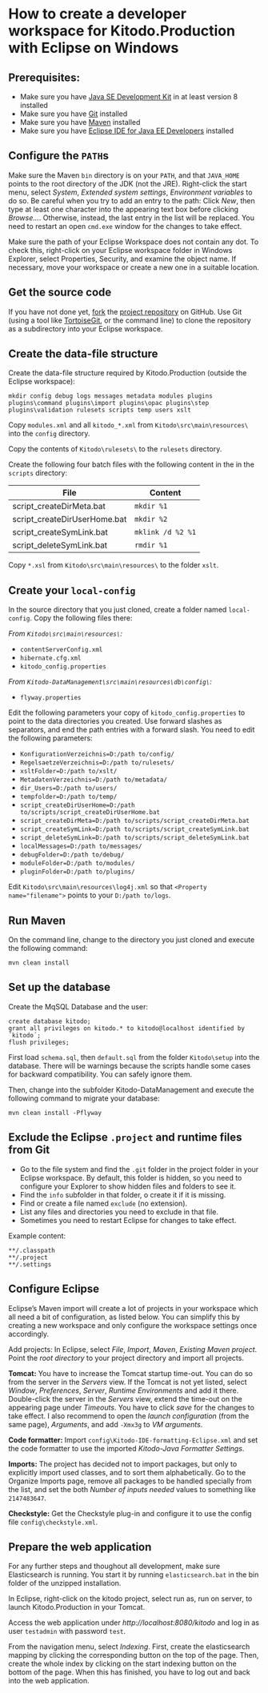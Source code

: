 How to create a developer workspace for Kitodo.Production with Eclipse on Windows
=================================================================================

Prerequisites:
--------------
* Make sure you have [Java SE Development Kit](http://www.oracle.com/technetwork/java/javase/downloads/index.html) in at least version 8 installed
* Make sure you have [Git](https://git-scm.com/downloads) installed
* Make sure you have [Maven](https://maven.apache.org/download.cgi) installed
* Make sure you have [Eclipse IDE for Java EE Developers](https://www.eclipse.org/downloads/) installed


Configure the `PATH`s
---------------------

Make sure the Maven `bin` directory is on your `PATH`, and that `JAVA_HOME` points to the root directory of the JDK (not the JRE). Right-click the start menu, select *System*, *Extended system settings*, *Environment variables* to do so. Be careful when you try to add an entry to the path: Click *New*, then type at least one character into the appearing text box before clicking *Browse…*. Otherwise, instead, the last entry in the list will be replaced. You need to restart an open `cmd.exe` window for the changes to take effect.

Make sure the path of your Eclipse Workspace does not contain any dot. To check this, right-click on your Eclipse workspace folder in Windows Explorer, select Properties, Security, and examine the object name. If necessary, move your workspace or create a new one in a suitable location.


Get the source code
-------------------
If you have not done yet, [fork](https://help.github.com/articles/fork-a-repo/) the [project repository](https://github.com/kitodo/kitodo-production) on GitHub. Use Git (using a tool like [TortoiseGit](https://tortoisegit.org/), or the command line) to clone the repository as a subdirectory into your Eclipse workspace.


Create the data-file structure
------------------------------
Create the data-file structure required by Kitodo.Production (outside the Eclipse workspace):

    mkdir config debug logs messages metadata modules plugins plugins\command plugins\import plugins\opac plugins\step plugins\validation rulesets scripts temp users xslt
	
Copy `modules.xml` and all `kitodo_*.xml` from `Kitodo\src\main\resources\` into the `config` directory.

Copy the contents of `Kitodo\rulesets\` to the `rulesets` directory.

Create the following four batch files with the following content in the in the `scripts` directory:

File                         | Content
---------------------------- | -----------------
script_createDirMeta.bat     | `mkdir %1`
script_createDirUserHome.bat | `mkdir %2`
script_createSymLink.bat     | `mklink /d %2 %1`
script_deleteSymLink.bat     | `rmdir %1`

Copy `*.xsl` from `Kitodo\src\main\resources\` to the folder `xslt`.


Create your `local-config`
--------------------------
In the source directory that you just cloned, create a folder named `local-config`. Copy the following files there:

*From `Kitodo\src\main\resources\`:*
* `contentServerConfig.xml`
* `hibernate.cfg.xml`
* `kitodo_config.properties`

*From `Kitodo-DataManagement\src\main\resources\db\config\`:*
* `flyway.properties`

Edit the following parameters your copy of `kitodo_config.properties` to point to the data directories you created. Use forward slashes as separators, and end the path entries with a forward slash. You need to edit the following parameters:
* `KonfigurationVerzeichnis=D:/path to/config/`
* `RegelsaetzeVerzeichnis=D:/path to/rulesets/`
* `xsltFolder=D:/path to/xslt/`
* `MetadatenVerzeichnis=D:/path to/metadata/`
* `dir_Users=D:/path to/users/`
* `tempfolder=D:/path to/temp/`
* `script_createDirUserHome=D:/path to/scripts/script_createDirUserHome.bat`
* `script_createDirMeta=D:/path to/scripts/script_createDirMeta.bat`
* `script_createSymLink=D:/path to/scripts/script_createSymLink.bat`
* `script_deleteSymLink=D:/path to/scripts/script_deleteSymLink.bat`
* `localMessages=D:/path to/messages/`
* `debugFolder=D:/path to/debug/`
* `moduleFolder=D:/path to/modules/`
* `pluginFolder=D:/path to/plugins/`

Edit `Kitodo\src\main\resources\log4j.xml` so that `<Property name="filename">` points to your `D:/path to/logs`.


Run Maven
---------
On the command line, change to the directory you just cloned and execute the following command:

    mvn clean install


Set up the database
-------------------
Create the MqSQL Database and the user:

    create database kitodo;
    grant all privileges on kitodo.* to kitodo@localhost identified by ´kitodo´;
    flush privileges;
	
First load `schema.sql`, then `default.sql` from the folder `Kitodo\setup` into the database. There will be warnings because the scripts handle some cases for backward compatibility. You can safely ignore them.

Then, change into the subfolder Kitodo-DataManagement and execute the following command to migrate your database:

    mvn clean install -Pflyway


Exclude the Eclipse `.project` and runtime files from Git
---------------------------------------------------------

 * Go to the file system and find the `.git` folder in the project folder in your Eclipse workspace. By default, this folder is hidden, so you need to configure your Explorer to show hidden files and folders to see it.
 * Find the `info` subfolder in that folder, o create it if it is missing.
 * Find or create a file named `exclude` (no extension).
 * List any files and directories you need to exclude in that file.
 * Sometimes you need to restart Eclipse for changes to take effect.
 
Example content:
```
**/.classpath
**/.project
**/.settings
```


Configure Eclipse
-----------------
Eclipse’s Maven import will create a lot of projects in your workspace which all need a bit of configuration, as listed below. You can simplify this by creating a new workspace and only configure the workspace settings once accordingly.

Add projects: In Eclipse, select *File*, *Import*, *Maven*, *Existing Maven project*. Point the *root directory* to your project directory and import all projects.

**Tomcat:** You have to increase the Tomcat startup time-out. You can do so from the server in the *Servers* view. If the Tomcat is not yet listed, select *Window*, *Preferences*, *Server*, *Runtime Environments* and add it there. Double-click the server in the *Servers* view, extend the time-out on the appearing page under *Timeouts*. You have to click *save* for the changes to take effect. I also recommend to open the *launch configuration* (from the same page), *Arguments*, and add `-Xmx3g` to *VM arguments*.

**Code formatter:** Import `config\Kitodo-IDE-formatting-Eclipse.xml` and set the code formatter to use the imported *Kitodo-Java Formatter Settings*.

**Imports:** The project has decided not to import packages, but only to explicitly import used classes, and to sort them alphabetically. Go to the Organize Imports page, remove all packages to be handled specially from the list, and set the both *Number of inputs needed* values to something like `2147483647`.

**Checkstyle:** Get the Checkstyle plug-in and configure it to use the config file `config\checkstyle.xml`.

Prepare the web application
---------------------------
For any further steps and thoughout all development, make sure Elasticsearch is running. You start it by running `elasticsearch.bat` in the bin folder of the unzipped installation.

In Eclipse, right-click on the kitodo project, select run as, run on server, to launch Kitodo.Production in your Tomcat.

Access the web application under *http://<i></i>localhost:8080/kitodo* and log in as user `testadmin` with password `test`.

From the navigation menu, select *Indexing*. First, create the elasticsearch mapping by clicking the corresponding button on the top of the page. Then, create the whole index by clicking on the start indexing button on the bottom of the page. When this has finished, you have to log out and back into the web application.
